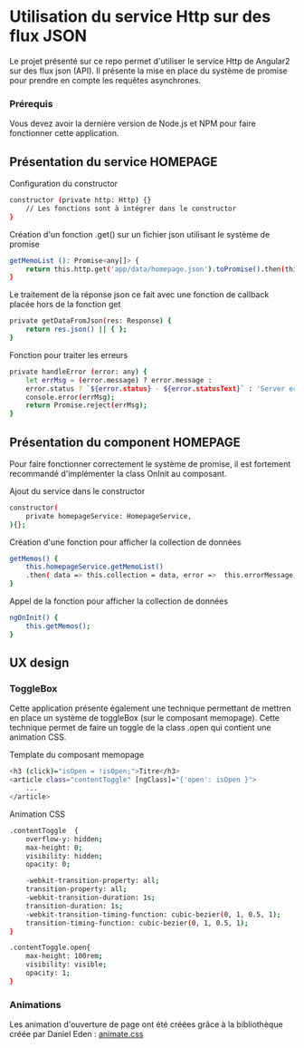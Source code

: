 # Utilisation du service Http sur des flux JSON

Le projet présenté sur ce repo permet d'utiliser le service Http de Angular2 sur des flux json (API). Il présente la mise en place du système de promise pour prendre en compte les requêtes asynchrones.

### Prérequis

Vous devez avoir la dernière version de Node.js et NPM pour faire fonctionner cette application.
    



## Présentation du service HOMEPAGE

Configuration du constructor
```bash
constructor (private http: Http) {}
    // Les fonctions sont à intégrer dans le constructor
}
```

Création d'un fonction .get() sur un fichier json utilisant le système de promise
```bash
getMemoList (): Promise<any[]> {
    return this.http.get('app/data/homepage.json').toPromise().then(this.getDataFromJson).catch(this.handleError);
}
```

Le traitement de la réponse json ce fait avec une fonction de callback placée hors de la fonction get
```bash
private getDataFromJson(res: Response) {
    return res.json() || { };
}
```

Fonction pour traiter les erreurs
```bash
private handleError (error: any) {
    let errMsg = (error.message) ? error.message :
    error.status ? `${error.status} - ${error.statusText}` : 'Server error';
    console.error(errMsg);
    return Promise.reject(errMsg);
}
```




## Présentation du component HOMEPAGE

Pour faire fonctionner correctement le système de promise, il est fortement recommandé d'implémenter la class OnInit au composant.

Ajout du service dans le constructor
```bash
constructor(
    private homepageService: HomepageService,
){};
```

Création d'une fonction pour afficher la collection de données
```bash
getMemos() {
    this.homepageService.getMemoList()
    .then( data => this.collection = data, error =>  this.errorMessage = <any>error);
}
```

Appel de la fonction pour afficher la collection de données
```bash
ngOnInit() { 
    this.getMemos(); 
}
```




## UX design

### ToggleBox

Cette application présente également une technique permettant de mettren en place un système de toggleBox (sur le composant memopage). Cette technique permet de faire un toggle de la class .open qui contient une animation CSS.

Template du composant memopage
```bash
<h3 (click)="isOpen = !isOpen;">Titre</h3>
<article class="contentToggle" [ngClass]="{'open': isOpen }">
    ...
</article>
```

Animation CSS
```bash
.contentToggle  {
    overflow-y: hidden;
	max-height: 0;
    visibility: hidden;
    opacity: 0;

    -webkit-transition-property: all;
    transition-property: all;
	-webkit-transition-duration: 1s;
	transition-duration: 1s;
	-webkit-transition-timing-function: cubic-bezier(0, 1, 0.5, 1);
	transition-timing-function: cubic-bezier(0, 1, 0.5, 1);
}

.contentToggle.open{
    max-height: 100rem;
    visibility: visible;
    opacity: 1;
}
```

### Animations
Les animation d'ouverture de page ont été créées grâce à la bibliothèque créée par Daniel Eden :
[animate.css](https://daneden.github.io/animate.css/)